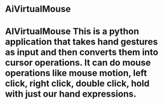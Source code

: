 # AiVirtualMouse
# AIVirtualMouse This is a python application that takes hand gestures as input and then converts them into cursor operations. It can do mouse operations like mouse motion, left click, right click, double click, hold with just our hand expressions.
